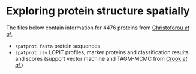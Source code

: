 # Exploring protein structure spatially

The files below contain information for 4476 proteins from
[Christoforou *et al.*](https://www.ncbi.nlm.nih.gov/pubmed/26754106)

- `spatprot.fasta` protein sequences
- `spatprot.csv` LOPIT profiles, marker proteins and classification
  results and scores (support vector machine and TAGM-MCMC from [Crook
  *et al.*](https://doi.org/10.1371/journal.pcbi.1006516))
